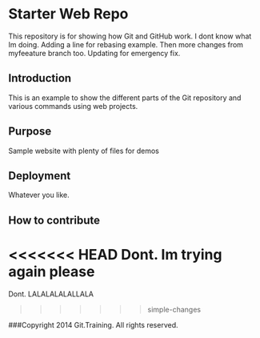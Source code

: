 # Starter Web Repo

This repository is for showing how Git and GitHub work. I dont know what Im doing. Adding a line for rebasing example. Then more changes from myfeeature branch too. Updating for emergency fix.

## Introduction

This is an example to show the different parts of the Git repository and various commands using web projects.

## Purpose

Sample website with plenty of files for demos

## Deployment
Whatever you like.

## How to contribute
<<<<<<< HEAD
Dont. Im trying again please
=======
Dont. LALALALALALLALA
>>>>>>> simple-changes

###Copyright
2014 Git.Training. All rights reserved.